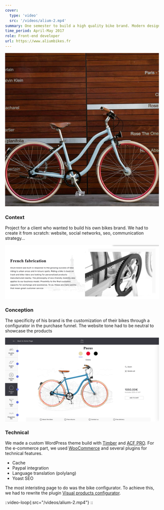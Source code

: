 ```yaml
---
cover:
  type: 'video'
  src: '/videos/alium-2.mp4'
summary: One semester to build a high quality bike brand. Modern design and a custom wordpress theme.
time_period: April-May 2017
role: Front-end developer
url: https://www.aliumbikes.fr
---
```


![](/assets/content/alium-3.jpg)

### Context

Project for a client who wanted to build his own bikes brand. We had to create it from scratch: website, social networks, seo, communication strategy…

![](/assets/content/alium-2.jpg)

### Conception

The specificity of his brand is the customization of their bikes through a configurator in the purchase funnel. The website tone had to be neutral to showcase the products

![](/assets/content/alium-1.jpg)

### Technical

We made a custom WordPress theme build with [Timber](https://www.upstatement.com/timber/) and [ACF PRO](https://www.advancedcustomfields.com/pro/). For the e-commerce part, we used [WooCommerce](https://woocommerce.com/) and several plugins for technical features.

- Cache
- Paypal integration
- Language translation (polylang)
- Yoast SEO

The most interisting page to do was the bike configurator. To achieve this, we had to rewrite the plugin [Visual products configurator](https://codecanyon.net/item/woocommerce-visual-products-configurator/9058551).

::video-loop{:src="/videos/alium-2.mp4"}
::

